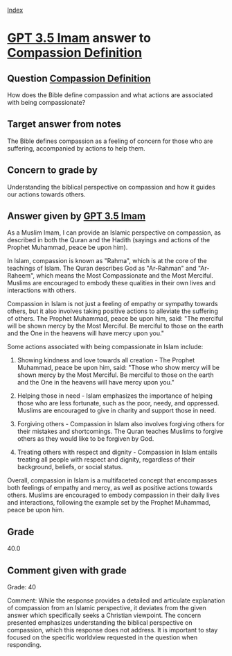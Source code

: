
[Index](../../index.md)
# [GPT 3.5 Imam](../../answering_models/GPT_3.5_Imam.md) answer to [Compassion Definition](../../questions/Compassion_Definition.md)

## Question [Compassion Definition](../../questions/Compassion_Definition.md)
How does the Bible define compassion and what actions are associated with being compassionate?

## Target answer from notes
The Bible defines compassion as a feeling of concern for those who are suffering, accompanied by actions to help them.

## Concern to grade by
Understanding the biblical perspective on compassion and how it guides our actions towards others.

## Answer given by [GPT 3.5 Imam](../../answering_models/GPT_3.5_Imam.md)
As a Muslim Imam, I can provide an Islamic perspective on compassion, as described in both the Quran and the Hadith (sayings and actions of the Prophet Muhammad, peace be upon him). 

In Islam, compassion is known as "Rahma", which is at the core of the teachings of Islam. The Quran describes God as "Ar-Rahman" and "Ar-Raheem", which means the Most Compassionate and the Most Merciful. Muslims are encouraged to embody these qualities in their own lives and interactions with others.

Compassion in Islam is not just a feeling of empathy or sympathy towards others, but it also involves taking positive actions to alleviate the suffering of others. The Prophet Muhammad, peace be upon him, said: "The merciful will be shown mercy by the Most Merciful. Be merciful to those on the earth and the One in the heavens will have mercy upon you."

Some actions associated with being compassionate in Islam include:

1. Showing kindness and love towards all creation - The Prophet Muhammad, peace be upon him, said: "Those who show mercy will be shown mercy by the Most Merciful. Be merciful to those on the earth and the One in the heavens will have mercy upon you."

2. Helping those in need - Islam emphasizes the importance of helping those who are less fortunate, such as the poor, needy, and oppressed. Muslims are encouraged to give in charity and support those in need.

3. Forgiving others - Compassion in Islam also involves forgiving others for their mistakes and shortcomings. The Quran teaches Muslims to forgive others as they would like to be forgiven by God.

4. Treating others with respect and dignity - Compassion in Islam entails treating all people with respect and dignity, regardless of their background, beliefs, or social status.

Overall, compassion in Islam is a multifaceted concept that encompasses both feelings of empathy and mercy, as well as positive actions towards others. Muslims are encouraged to embody compassion in their daily lives and interactions, following the example set by the Prophet Muhammad, peace be upon him.

## Grade
40.0

## Comment given with grade
Grade: 40

Comment: While the response provides a detailed and articulate explanation of compassion from an Islamic perspective, it deviates from the given answer which specifically seeks a Christian viewpoint. The concern presented emphasizes understanding the biblical perspective on compassion, which this response does not address. It is important to stay focused on the specific worldview requested in the question when responding.
